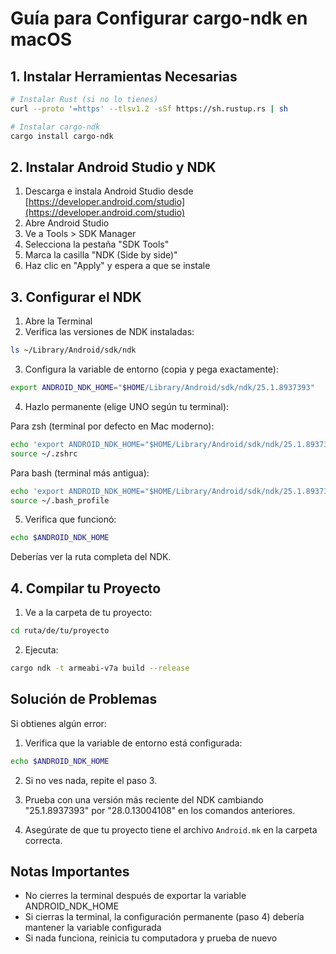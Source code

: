# Guía para Configurar cargo-ndk en macOS

## 1. Instalar Herramientas Necesarias

```bash
# Instalar Rust (si no lo tienes)
curl --proto '=https' --tlsv1.2 -sSf https://sh.rustup.rs | sh

# Instalar cargo-ndk
cargo install cargo-ndk
```

## 2. Instalar Android Studio y NDK

1. Descarga e instala Android Studio desde [https://developer.android.com/studio](https://developer.android.com/studio)
2. Abre Android Studio
3. Ve a Tools > SDK Manager
4. Selecciona la pestaña "SDK Tools"
5. Marca la casilla "NDK (Side by side)"
6. Haz clic en "Apply" y espera a que se instale

## 3. Configurar el NDK

1. Abre la Terminal
2. Verifica las versiones de NDK instaladas:
```bash
ls ~/Library/Android/sdk/ndk
```

3. Configura la variable de entorno (copia y pega exactamente):
```bash
export ANDROID_NDK_HOME="$HOME/Library/Android/sdk/ndk/25.1.8937393"
```

4. Hazlo permanente (elige UNO según tu terminal):

Para zsh (terminal por defecto en Mac moderno):
```bash
echo 'export ANDROID_NDK_HOME="$HOME/Library/Android/sdk/ndk/25.1.8937393"' >> ~/.zshrc
source ~/.zshrc
```

Para bash (terminal más antigua):
```bash
echo 'export ANDROID_NDK_HOME="$HOME/Library/Android/sdk/ndk/25.1.8937393"' >> ~/.bash_profile
source ~/.bash_profile
```

5. Verifica que funcionó:
```bash
echo $ANDROID_NDK_HOME
```
Deberías ver la ruta completa del NDK.

## 4. Compilar tu Proyecto

1. Ve a la carpeta de tu proyecto:
```bash
cd ruta/de/tu/proyecto
```

2. Ejecuta:
```bash
cargo ndk -t armeabi-v7a build --release
```

## Solución de Problemas

Si obtienes algún error:

1. Verifica que la variable de entorno está configurada:
```bash
echo $ANDROID_NDK_HOME
```

2. Si no ves nada, repite el paso 3.

3. Prueba con una versión más reciente del NDK cambiando "25.1.8937393" por "28.0.13004108" en los comandos anteriores.

4. Asegúrate de que tu proyecto tiene el archivo `Android.mk` en la carpeta correcta.

## Notas Importantes

- No cierres la terminal después de exportar la variable ANDROID_NDK_HOME
- Si cierras la terminal, la configuración permanente (paso 4) debería mantener la variable configurada
- Si nada funciona, reinicia tu computadora y prueba de nuevo
